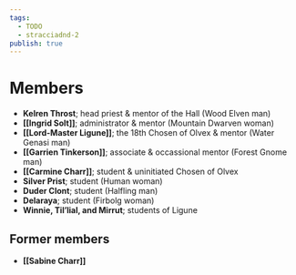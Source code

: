 ```yaml
---
tags:
  - TODO
  - stracciadnd-2
publish: true
---
```

# Members
- **Kelren Throst**; head priest & mentor of the Hall (Wood Elven man)
- **[[Ingrid Solt]]**; administrator & mentor (Mountain Dwarven woman)
- **[[Lord-Master Ligune]]**; the 18th Chosen of Olvex & mentor (Water Genasi man)
- **[[Garrien Tinkerson]]**; associate & occassional mentor (Forest Gnome man)
- **[[Carmine Charr]]**; student & uninitiated Chosen of Olvex
- **Silver Prist**; student (Human woman)
- **Duder Clont**; student (Halfling man)
- **Delaraya**; student (Firbolg woman)
- **Winnie, Til’lial, and Mirrut**; students of Ligune
## Former members
- **[[Sabine Charr]]**

